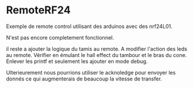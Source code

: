 # RemoteRF24
Exemple de remote control utilisant des arduinos  avec des nrf24L01.

N'est pas encore completement fonctionnel.


il reste a ajouter la logique du tamis au remote.
A modifier l'action des leds au remote.
Vérifier en émulant le hall effect du tambour et le bras du cone.
Enlever les printf et seulement les ajouter en mode debug.


Ulterieurement nous pourrions utiliser le acknoledge pour envoyer les donnés ce qui augmenterais de beaucoup la vitesse de transfer.

